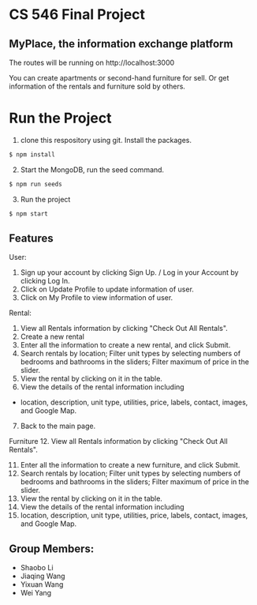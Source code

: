 # CS 546 Final Project
## MyPlace, the information exchange platform



The routes will be running on http://localhost:3000

You can create apartments or second-hand furniture for sell. Or get information of the rentals and furniture sold by others.

# Run the Project
1. clone this respository using git. Install the packages.
```sh
$ npm install
```

2. Start the MongoDB, run the seed command.
```sh
$ npm run seeds
```

3. Run the project
```sh
$ npm start
```

## Features
User:
1. Sign up your account by clicking Sign Up. / Log in your Account by clicking Log In.
2. Click on Update Profile to update information of user.
3. Click on My Profile to view information of user.

Rental:
1. View all Rentals information by clicking "Check Out All Rentals".
2. Create a new rental
3. Enter all the information to create a new rental, and click Submit.
4. Search rentals by location; Filter unit types by selecting numbers of bedrooms and bathrooms in the sliders; Filter maximum of price in the slider.
5. View the rental by clicking on it in the table.
6. View the details of the rental information including
 - location, description, unit type, utilities, price, labels, contact, images, and Google Map.
7. Back to the main page.

Furniture
12. View all Rentals information by clicking "Check Out All Rentals".

11. Enter all the information to create a new furniture, and click Submit.
12. Search rentals by location; Filter unit types by selecting numbers of bedrooms and bathrooms in the sliders; Filter maximum of price in the slider.
13. View the rental by clicking on it in the table.
14. View the details of the rental information including
15. location, description, unit type, utilities, price, labels, contact, images, and Google Map.

## Group Members:
- Shaobo Li
- Jiaqing Wang
- Yixuan Wang
- Wei Yang



